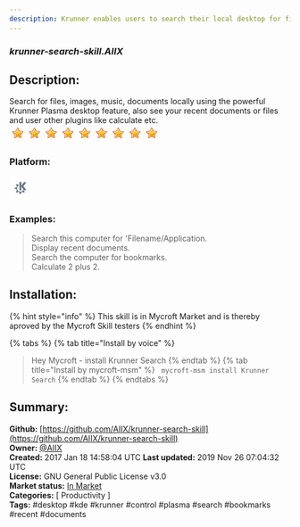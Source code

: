 ```yaml
---
description: Krunner enables users to search their local desktop for files, images, recent documents, bookmarks and utilize other krunner plugins
---
```


### _krunner-search-skill.AIIX_  
## Description:  
Search for files, images, music, documents locally using the powerful Krunner Plasma desktop feature, also see your recent documents or files and user other plugins like calculate etc.  
![](../.gitbook/assets/star.png)![](../.gitbook/assets/star.png)![](../.gitbook/assets/star.png)![](../.gitbook/assets/star.png)![](../.gitbook/assets/star.png)![](../.gitbook/assets/star.png)![](../.gitbook/assets/star.png)![](../.gitbook/assets/star.png)![](../.gitbook/assets/star.png)  
### Platform:  
 ![plasmoid](../.gitbook/assets/kde.png)   
### Examples:  
> Search this computer for 'Filename/Application.  
> Display recent documents.  
> Search the computer for bookmarks.  
> Calculate 2 plus 2.  
  
## Installation:  
{% hint style="info" %}
This skill is in Mycroft Market and is thereby aproved by the Mycroft Skill testers
{% endhint %}
    
{% tabs %}
{% tab title="Install by voice" %}
> Hey Mycroft - install Krunner Search
{% endtab %}
  {% tab title="Install by mycroft-msm" %}
``` mycroft-msm install Krunner Search```
{% endtab %}
  {% endtabs %}
    
## Summary:  
**Github:** [https://github.com/AIIX/krunner-search-skill](https://github.com/AIIX/krunner-search-skill)  
**Owner:** [@AIIX](https://github.com/AIIX)  
**Created:** 2017 Jan 18 14:58:04 UTC  **Last updated:** 2019 Nov 26 07:04:32 UTC  
**License:** GNU General Public License v3.0  
**Market status:** [In Market](https://market.mycroft.ai/skill/krunner-search-skill)  
**Categories:** [ Productivity ]   
**Tags:** \#desktop \#kde \#krunner \#control \#plasma \#search \#bookmarks \#recent \#documents   
